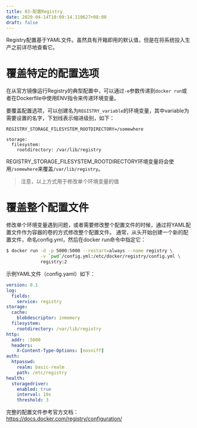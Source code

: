 ```yaml
---
title: 03-配置Registry
date: 2020-04-14T10:09:14.110627+08:00
draft: false
---
```


Registry配置基于YAML文件。虽然具有开箱即用的默认值，但是在将系统投入生产之前详尽地查看它。

# 覆盖特定的配置选项
在从官方镜像运行Registry的典型配置中，可以通过`-e`参数传递到`docker run`或者在Dockerfile中使用ENV指令来传递环境变量。

要覆盖配置选项，可以创建名为`REGISTRY_variable`的环境变量，其中variable为需要设置的名字，下划线表示缩进级别，如下：
```
REGISTRY_STORAGE_FILESYSTEM_ROOTDIRECTORY=/somewhere

storage:
  filesystem:
    rootdirectory: /var/lib/registry
```
REGISTRY_STORAGE_FILESYSTEM_ROOTDIRECTORY环境变量将会使用`/somewhere`来覆盖`/var/lib/registry`。

> 注意，以上方式用于修改单个环境变量的值

# 覆盖整个配置文件
修改单个环境变量遇到问题，或者需要修改整个配置文件的时候，通过将YAML配置文件作为容器的卷的方式修改整个配置文件。
通常，从头开始创建一个新的配置文件，命名config.yml，然后在docker run命令中指定它：
```bash
$ docker run -d -p 5000:5000 --restart=always --name registry \
             -v `pwd`/config.yml:/etc/docker/registry/config.yml \
             registry:2
```
示例YAML文件（config.yaml）如下：
```yaml
version: 0.1
log:
  fields:
    service: registry
storage:
  cache:
    blobdescriptor: inmemory
  filesystem:
    rootdirectory: /var/lib/registry
http:
  addr: :5000
  headers:
    X-Content-Type-Options: [nosniff]
auth:
  htpasswd:
    realm: basic-realm
    path: /etc/registry
health:
  storagedriver:
    enabled: true
    interval: 10s
    threshold: 3
```

完整的配置文件参考官方文档：https://docs.docker.com/registry/configuration/
